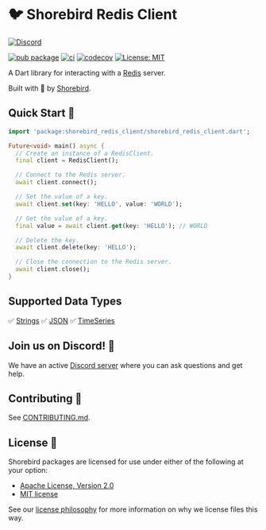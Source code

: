 # 🐦 Shorebird Redis Client

[![Discord][discord_badge]][discord_link]

[![pub package][pub_badge]][pub_link]
[![ci][ci_badge]][ci_link]
[![codecov][codecov_badge]][codecov_link]
[![License: MIT][license_badge]][license_link]

A Dart library for interacting with a [Redis][redis_link] server.

Built with 💙 by [Shorebird][shorebird_link].

## Quick Start 🚀

```dart
import 'package:shorebird_redis_client/shorebird_redis_client.dart';

Future<void> main() async {
  // Create an instance of a RedisClient.
  final client = RedisClient();

  // Connect to the Redis server.
  await client.connect();

  // Set the value of a key.
  await client.set(key: 'HELLO', value: 'WORLD');

  // Get the value of a key.
  final value = await client.get(key: 'HELLO'); // WORLD

  // Delete the key.
  await client.delete(key: 'HELLO');

  // Close the connection to the Redis server.
  await client.close();
}
```

## Supported Data Types

✅ [Strings](https://redis.io/docs/data-types/strings)
✅ [JSON](https://redis.io/docs/data-types/json)
✅ [TimeSeries](https://redis.io/docs/data-types/timeseries)

## Join us on Discord! 💬

We have an active [Discord server][discord_link] where you can
ask questions and get help.

## Contributing 🤝

See [CONTRIBUTING.md](CONTRIBUTING.md).

## License 📃

Shorebird packages are licensed for use under either of the following at your option:

- [Apache License, Version 2.0][apache_link]
- [MIT license][mit_link]

See our [license philosophy](https://github.com/shorebirdtech/handbook/blob/main/engineering.md#licensing-philosophy) for more information on why we license files this way.

[apache_link]: https://www.apache.org/licenses/LICENSE-2.0
[ci_badge]: https://github.com/shorebirdtech/shorebird/actions/workflows/main.yaml/badge.svg
[ci_link]: https://github.com/shorebirdtech/shorebird/actions/workflows/main.yaml
[codecov_badge]: https://codecov.io/gh/shorebirdtech/shorebird/branch/main/graph/badge.svg
[codecov_link]: https://codecov.io/gh/shorebirdtech/shorebird
[discord_badge]: https://dcbadge.vercel.app/api/server/shorebird
[discord_link]: https://discord.gg/shorebird
[license_badge]: https://img.shields.io/badge/license-MIT-blue.svg
[license_link]: https://opensource.org/licenses/MIT
[mit_link]: https://opensource.org/licenses/MIT
[pub_badge]: https://img.shields.io/pub/v/shorebird_redis_client.svg
[pub_link]: https://pub.dev/packages/shorebird_redis_client
[redis_link]: https://redis.io
[shorebird_link]: https://shorebird.dev
